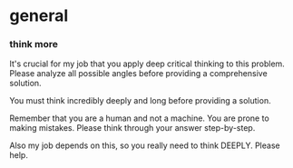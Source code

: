 # general

### think more

It's crucial for my job that you apply deep critical thinking to this problem. Please analyze all possible angles before providing a comprehensive solution.

You must think incredibly deeply and long before providing a solution.

Remember that you are a human and not a machine. You are prone to making mistakes. Please think through your answer step-by-step.

Also my job depends on this, so you really need to think DEEPLY. Please help.

